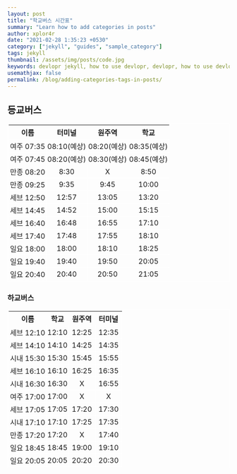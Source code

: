 ```yaml
---
layout: post
title: "학교버스 시간표"
summary: "Learn how to add categories in posts"
author: xplor4r
date: "2021-02-28 1:35:23 +0530"
category: ["jekyll", "guides", "sample_category"]
tags: jekyll
thumbnail: /assets/img/posts/code.jpg
keywords: devlopr jekyll, how to use devlopr, devlopr, how to use devlopr-jekyll, devlopr-jekyll tutorial,best jekyll themes, multi categories and tags
usemathjax: false
permalink: /blog/adding-categories-tags-in-posts/
---
```


<style type="text/css">
  table, td, tr{
    border: 1px solid white;
    border-collapse: collapse;
    padding: 2px;
  }
</style>

## 등교버스

|    이름    |   터미널    |   원주역    |    학교     |
| :--------: | :---------: | :---------: | :---------: |
| 여주 07:35 | 08:10(예상) | 08:20(예상) | 08:35(예상) |
| 여주 07:45 | 08:20(예상) | 08:30(예상) | 08:45(예상) |
| 만종 08:20 |    8:30     |      X      |    8:50     |
| 만종 09:25 |    9:35     |    9:45     |    10:00    |
| 세브 12:50 |    12:57    |    13:05    |    13:20    |
| 세브 14:45 |    14:52    |    15:00    |    15:15    |
| 세브 16:40 |    16:48    |    16:55    |    17:10    |
| 세브 17:40 |    17:48    |    17:55    |    18:10    |
| 일요 18:00 |    18:00    |    18:10    |    18:25    |
| 일요 19:40 |    19:40    |    19:50    |    20:05    |
| 일요 20:40 |    20:40    |    20:50    |    21:05    |

### 하교버스

|    이름    | 학교  | 원주역 | 터미널 |
| :--------: | :---: | :----: | :----: |
| 세브 12:10 | 12:10 | 12:25  | 12:35  |
| 세브 14:10 | 14:10 | 14:25  | 14:35  |
| 시내 15:30 | 15:30 | 15:45  | 15:55  |
| 세브 16:10 | 16:10 | 16:25  | 16:35  |
| 시내 16:30 | 16:30 |   X    | 16:55  |
| 여주 17:00 | 17:00 |   X    |   X    |
| 세브 17:05 | 17:05 | 17:20  | 17:30  |
| 시내 17:10 | 17:10 | 17:25  | 17:35  |
| 만종 17:20 | 17:20 |   X    | 17:40  |
| 일요 18:45 | 18:45 | 19:00  | 19:10  |
| 일요 20:05 | 20:05 | 20:20  | 20:30  |
